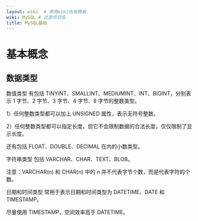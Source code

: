 ```yaml
---
layout: wiki  # 使用wiki布局模板
wiki: MySQL # 这是项目名
title: MySQL基础
---
```


# 基本概念

## 数据类型

数值类型
有包括 TINYINT、SMALLINT、MEDIUMINT、INT、BIGINT，分别表示 1 字节、2 字节、3 字节、4 字节、8 字节的整数类型。

1）任何整数类型都可以加上 UNSIGNED 属性，表示无符号整数。

2）任何整数类型都可以指定长度，但它不会限制数据的合法长度，仅仅限制了显示长度。

还有包括 FLOAT、DOUBLE、DECIMAL 在内的小数类型。

字符串类型
包括 VARCHAR、CHAR、TEXT、BLOB。

注意：VARCHAR(n) 和 CHAR(n) 中的 n 并不代表字节个数，而是代表字符的个数。

日期和时间类型
常用于表示日期和时间类型为 DATETIME、DATE 和 TIMESTAMP。

尽量使用 TIMESTAMP，空间效率高于 DATETIME。
